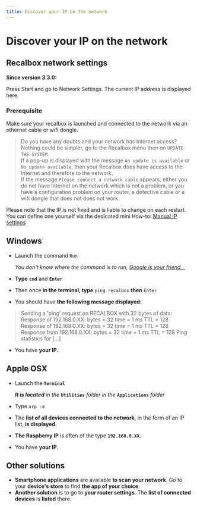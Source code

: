 ```yaml
---
title: Discover your IP on the network
---
```


# Discover your IP on the network

## Recalbox network settings​

**Since version 3.3.0:**

Press Start and go to Network Settings. The current IP address is displayed here.

### Prerequisite

Make sure your recalbox is launched and connected to the network via an ethernet cable or wifi dongle.

> Do you have any doubts and your network has Internet access? Nothing could be simpler, go to the Recalbox menu then on `UPDATE THE SYSTEM`.  
> If a pop-up is displayed with the message `An update is available` or `No update available`, then your Recalbox does have access to the Internet and therefore to the network.  
> If the message `Please connect a network cable` appears, either you do not have Internet on the network which is not a problem, or you have a configuration problem on your router, a defective cable or a wifi dongle that does not does not work.

Please note that the IP is not fixed and is liable to change on each restart. You can define one yourself via the dedicated mini How-to: [Manual IP settings](https://recalbox.gitbook.io/tutorials/ip/manual-ip-settings)

## Windows​ <a id="sous-microsoft-windows"></a>

* Launch the command `Run`

  _You don't know where the command is to run,_ [_Google is your friend_](https://thegeekpage.com/101-windows-10-run-commands-shortcuts-to-find-hidden-features/)\_\_

* **Type** **`cmd`** and **`Enter`**
* Then once **in the terminal, type** `ping recalbox` **then** `Enter`
* You should have **the following message displayed:**

> Sending a 'ping' request on RECALBOX with 32 bytes of data: Response of 192.168.0.XX: bytes = 32 time = 1 ms TTL = 128 Response of 192.168.0.XX: bytes = 32 time = 1 ms TTL = 128 Response from 192.168.0.XX: bytes = 32 time = 1 ms TTL = 128 Ping statistics for \[...\]

* You have **your IP.**

## Apple OSX​ <a id="sous-apple-osx"></a>

* Launch the **`Terminal`**

  _**It is located** in the_ **`Utilities`** _folder in the_ **`Applications`** _folder_

* Type `arp -a`
* The **list of all devices connected to the network**, in the form of an IP list, **is displayed**. 
* **The Raspberry IP** is often of the type **`192.168.0.XX`**. 
* You have **your IP**.

## Other solutions

* **Smartphone applications** are available **to scan your network**. Go to your **device's store** to find **the app of your choice**.
* **Another solution** is to go to **your router settings**. The **list of connected devices** is **listed** there.

